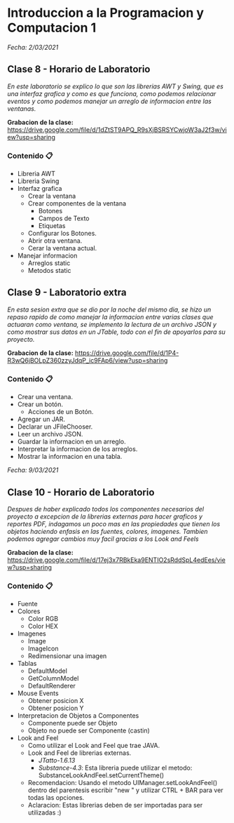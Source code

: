 # Introduccion a la Programacion y Computacion 1

_Fecha: 2/03/2021_

## Clase 8 - Horario de Laboratorio

_En este laboratorio se explico lo que son las librerias AWT y Swing, que es una interfaz grafica y como es que funciona, como podemos relacionar eventos y como podemos manejar un arreglo de informacion entre las ventanas._

**Grabacion de la clase:** https://drive.google.com/file/d/1dZtST9APQ_R9sXjBSRSYCwjoW3aJ2f3w/view?usp=sharing

### Contenido 📋

- Libreria AWT
- Libreria Swing
- Interfaz grafica
	- Crear la ventana
	- Crear componentes de la ventana
		- Botones
		- Campos de Texto
		- Etiquetas
	- Configurar los Botones.
	- Abrir otra ventana.
	- Cerar la ventana actual.
- Manejar informacion
	- Arreglos static
	- Metodos static

## Clase 9 - Laboratorio extra

_En esta sesion extra que se dio por la noche del mismo dia, se hizo un repaso rapido de como manejar la informacion entre varias clases que actuaran como ventana, se implemento la lectura de un archivo JSON y como mostrar sus datos en un JTable, todo con el fin de apoyarlos para su proyecto._

**Grabacion de la clase:** https://drive.google.com/file/d/1P4-R3wQ6jBOLpZ360zzyJdqP_ic9FAp6/view?usp=sharing

### Contenido 📋

- Crear una ventana.
- Crear un botón.
	- Acciones de un Botón.
- Agregar un JAR.
- Declarar un JFileChooser.
- Leer un archivo JSON.
- Guardar la informacion en un arreglo.
- Interpretar la informacion de los arreglos.
- Mostrar la informacion en una tabla.


_Fecha: 9/03/2021_

## Clase 10 - Horario de Laboratorio

_Despues de haber explicado todos los componentes necesarios del proyecto a excepcion de la librerias externas para hacer graficos y reportes PDF, indagamos un poco mas en las propiedades que tienen los objetos haciendo enfasis en las fuentes, colores, imagenes. Tambien podemos agregar cambios muy facil gracias a los Look and Feels_

**Grabacion de la clase:** https://drive.google.com/file/d/17ej3x7RBkEka9ENTIO2sRddSpL4edEes/view?usp=sharing

### Contenido 📋

- Fuente
- Colores
	- Color RGB
	- Color HEX
- Imagenes
	- Image
	- ImageIcon
	- Redimensionar una imagen
- Tablas
	- DefaultModel
	- GetColumnModel
	- DefaultRenderer
- Mouse Events
	- Obtener posicion X
	- Obtener posicion Y
- Interpretacion de Objetos a Componentes
	- Componente puede ser Objeto
	- Objeto no puede ser Componente (castin)
- Look and Feel
	- Como utilizar el Look and Feel que trae JAVA.
	- Look and Feel de librerias externas.
		- *JTatto-1.6.13* 
		- *Substance-4.3*: Esta libreria puede utilizar el metodo: SubstanceLookAndFeel.setCurrentTheme()
	- Recomendacion: Usando el metodo UIManager.setLookAndFeel() dentro del parentesis escribir "new " y utilizar CTRL + BAR para ver todas las opciones.
	- Aclaracion: Estas librerias deben de ser importadas para ser utilizadas :) 

